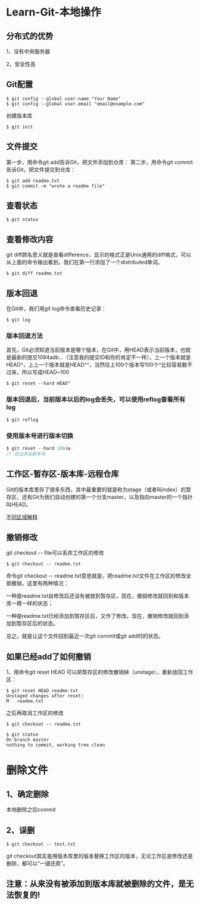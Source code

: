 # Learn-Git-本地操作

## 分布式的优势
1、没有中央服务器

2、安全性高

## Git配置
```shell
$ git config --global user.name "Your Name"
$ git config --global user.email "email@example.com"
```
创建版本库
```shell
$ git init
```
## 文件提交
第一步，用命令git add告诉Git，把文件添加到仓库：
第二步，用命令git commit告诉Git，把文件提交到仓库：
```shell
$ git add readme.txt
$ git commit -m "wrote a readme file"
```
## 查看状态
```shell
$ git status
```
## 查看修改内容
git diff顾名思义就是查看difference，显示的格式正是Unix通用的diff格式，可以从上面的命令输出看到，我们在第一行添加了一个distributed单词。
```shell
$ git diff readme.txt 
```
## 版本回退
在Git中，我们用git log命令查看历史记录：
```shell
$ git log
```
### 版本回退方法
首先，Git必须知道当前版本是哪个版本，在Git中，用HEAD表示当前版本，也就是最新的提交1094adb...（注意我的提交ID和你的肯定不一样），上一个版本就是HEAD^，上上一个版本就是HEAD^^，当然往上100个版本写100个^比较容易数不过来，所以写成HEAD~100
```shell
$ git reset --hard HEAD^
```

### 版本回退后，当前版本以后的log会丢失，可以使用reflog查看所有log
```shell
$ git reflog
```
### 使用版本号进行版本切换
```javascript
$ git reset --hard 1094a
// 后边添加版本号
```
## 工作区-暂存区-版本库-远程仓库
Git的版本库里存了很多东西，其中最重要的就是称为stage（或者叫index）的暂存区，还有Git为我们自动创建的第一个分支master，以及指向master的一个指针叫HEAD。

[不同区域解释](https://www.liaoxuefeng.com/wiki/896043488029600/897271968352576)

## 撤销修改
git checkout -- file可以丢弃工作区的修改
```shell
$ git checkout -- readme.txt
```
命令git checkout -- readme.txt意思就是，把readme.txt文件在工作区的修改全部撤销，这里有两种情况：

一种是readme.txt自修改后还没有被放到暂存区，现在，撤销修改就回到和版本库一模一样的状态；

一种是readme.txt已经添加到暂存区后，又作了修改，现在，撤销修改就回到添加到暂存区后的状态。

总之，就是让这个文件回到最近一次git commit或git add时的状态。
## 如果已经add了如何撤销
1、用命令git reset HEAD <file>可以把暂存区的修改撤销掉（unstage），重新放回工作区：
```shell
$ git reset HEAD readme.txt
Unstaged changes after reset:
M	readme.txt
```
之后再取消工作区的修改
```shell
$ git checkout -- readme.txt

$ git status
On branch master
nothing to commit, working tree clean
```
# 删除文件
## 1、确定删除
本地删除之后commit
## 2、误删

```shell
$ git checkout -- test.txt
```
git checkout其实是用版本库里的版本替换工作区的版本，无论工作区是修改还是删除，都可以“一键还原”。
##  注意：从来没有被添加到版本库就被删除的文件，是无法恢复的!